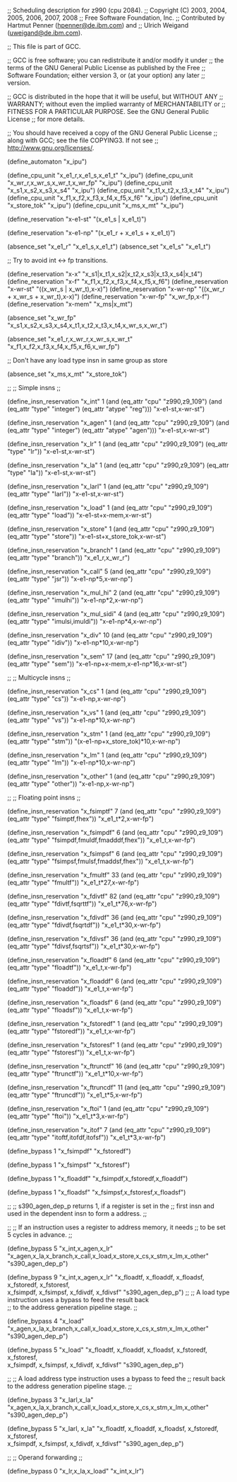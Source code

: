 ;; Scheduling description for z990 (cpu 2084).
;;   Copyright (C) 2003, 2004, 2005, 2006, 2007, 2008
;;   Free Software Foundation, Inc.
;;   Contributed by Hartmut Penner (hpenner@de.ibm.com) and
;;                  Ulrich Weigand (uweigand@de.ibm.com).

;; This file is part of GCC.

;; GCC is free software; you can redistribute it and/or modify it under
;; the terms of the GNU General Public License as published by the Free
;; Software Foundation; either version 3, or (at your option) any later
;; version.

;; GCC is distributed in the hope that it will be useful, but WITHOUT ANY
;; WARRANTY; without even the implied warranty of MERCHANTABILITY or
;; FITNESS FOR A PARTICULAR PURPOSE.  See the GNU General Public License
;; for more details.

;; You should have received a copy of the GNU General Public License
;; along with GCC; see the file COPYING3.  If not see
;; <http://www.gnu.org/licenses/>.

(define_automaton "x_ipu")

(define_cpu_unit "x_e1_r,x_e1_s,x_e1_t"  "x_ipu")
(define_cpu_unit "x_wr_r,x_wr_s,x_wr_t,x_wr_fp" "x_ipu")
(define_cpu_unit "x_s1,x_s2,x_s3,x_s4"   "x_ipu")
(define_cpu_unit "x_t1,x_t2,x_t3,x_t4"   "x_ipu")
(define_cpu_unit "x_f1,x_f2,x_f3,x_f4,x_f5,x_f6"   "x_ipu")
(define_cpu_unit "x_store_tok"   "x_ipu")
(define_cpu_unit "x_ms,x_mt"   "x_ipu")

(define_reservation "x-e1-st" "(x_e1_s | x_e1_t)")

(define_reservation "x-e1-np" "(x_e1_r + x_e1_s + x_e1_t)")

(absence_set "x_e1_r" "x_e1_s,x_e1_t")
(absence_set "x_e1_s" "x_e1_t")

;; Try to avoid int <-> fp transitions.

(define_reservation "x-x" "x_s1|x_t1,x_s2|x_t2,x_s3|x_t3,x_s4|x_t4")
(define_reservation "x-f" "x_f1,x_f2,x_f3,x_f4,x_f5,x_f6")
(define_reservation "x-wr-st" "((x_wr_s | x_wr_t),x-x)")
(define_reservation "x-wr-np" "((x_wr_r + x_wr_s + x_wr_t),x-x)")
(define_reservation "x-wr-fp" "x_wr_fp,x-f")
(define_reservation "x-mem"   "x_ms|x_mt")

(absence_set "x_wr_fp"
             "x_s1,x_s2,x_s3,x_s4,x_t1,x_t2,x_t3,x_t4,x_wr_s,x_wr_t")

(absence_set "x_e1_r,x_wr_r,x_wr_s,x_wr_t"
             "x_f1,x_f2,x_f3,x_f4,x_f5,x_f6,x_wr_fp")

;; Don't have any load type insn in same group as store

(absence_set "x_ms,x_mt" "x_store_tok")


;;
;; Simple insns
;;

(define_insn_reservation "x_int" 1
  (and (eq_attr "cpu" "z990,z9_109")
       (and (eq_attr "type" "integer")
            (eq_attr "atype" "reg")))
  "x-e1-st,x-wr-st")

(define_insn_reservation "x_agen" 1
  (and (eq_attr "cpu" "z990,z9_109")
       (and (eq_attr "type" "integer")
            (eq_attr "atype" "agen")))
  "x-e1-st,x-wr-st")

(define_insn_reservation "x_lr" 1
  (and (eq_attr "cpu" "z990,z9_109")
       (eq_attr "type" "lr"))
  "x-e1-st,x-wr-st") 

(define_insn_reservation "x_la" 1 
  (and (eq_attr "cpu" "z990,z9_109")
       (eq_attr "type" "la"))
  "x-e1-st,x-wr-st") 

(define_insn_reservation "x_larl" 1 
  (and (eq_attr "cpu" "z990,z9_109")
       (eq_attr "type" "larl"))
  "x-e1-st,x-wr-st") 

(define_insn_reservation "x_load" 1 
  (and (eq_attr "cpu" "z990,z9_109")
       (eq_attr "type" "load"))
  "x-e1-st+x-mem,x-wr-st") 

(define_insn_reservation "x_store" 1 
  (and (eq_attr "cpu" "z990,z9_109")
       (eq_attr "type" "store"))
  "x-e1-st+x_store_tok,x-wr-st") 

(define_insn_reservation "x_branch" 1 
  (and (eq_attr "cpu" "z990,z9_109")
       (eq_attr "type" "branch"))
  "x_e1_r,x_wr_r") 

(define_insn_reservation "x_call" 5 
  (and (eq_attr "cpu" "z990,z9_109")
       (eq_attr "type" "jsr"))
  "x-e1-np*5,x-wr-np")
 
(define_insn_reservation "x_mul_hi" 2
  (and (eq_attr "cpu" "z990,z9_109")
       (eq_attr "type" "imulhi"))
  "x-e1-np*2,x-wr-np")

(define_insn_reservation "x_mul_sidi" 4
  (and (eq_attr "cpu" "z990,z9_109")
       (eq_attr "type" "imulsi,imuldi"))
  "x-e1-np*4,x-wr-np")

(define_insn_reservation "x_div" 10
  (and (eq_attr "cpu" "z990,z9_109")
       (eq_attr "type" "idiv"))
  "x-e1-np*10,x-wr-np")

(define_insn_reservation "x_sem" 17 
  (and (eq_attr "cpu" "z990,z9_109")
       (eq_attr "type" "sem"))
  "x-e1-np+x-mem,x-e1-np*16,x-wr-st") 

;;
;; Multicycle insns
;;

(define_insn_reservation "x_cs" 1 
  (and (eq_attr "cpu" "z990,z9_109")
       (eq_attr "type" "cs"))
  "x-e1-np,x-wr-np") 

(define_insn_reservation "x_vs" 1 
  (and (eq_attr "cpu" "z990,z9_109")
       (eq_attr "type" "vs"))
  "x-e1-np*10,x-wr-np") 

(define_insn_reservation "x_stm" 1 
  (and (eq_attr "cpu" "z990,z9_109")
       (eq_attr "type" "stm"))
  "(x-e1-np+x_store_tok)*10,x-wr-np") 

(define_insn_reservation "x_lm" 1 
  (and (eq_attr "cpu" "z990,z9_109")
       (eq_attr "type" "lm"))
  "x-e1-np*10,x-wr-np") 

(define_insn_reservation "x_other" 1 
  (and (eq_attr "cpu" "z990,z9_109")
       (eq_attr "type" "other"))
  "x-e1-np,x-wr-np") 

;;
;; Floating point insns
;;

(define_insn_reservation "x_fsimptf" 7 
  (and (eq_attr "cpu" "z990,z9_109")
       (eq_attr "type" "fsimptf,fhex"))
  "x_e1_t*2,x-wr-fp") 

(define_insn_reservation "x_fsimpdf" 6 
  (and (eq_attr "cpu" "z990,z9_109")
       (eq_attr "type" "fsimpdf,fmuldf,fmadddf,fhex"))
  "x_e1_t,x-wr-fp") 

(define_insn_reservation "x_fsimpsf" 6 
  (and (eq_attr "cpu" "z990,z9_109")
       (eq_attr "type" "fsimpsf,fmulsf,fmaddsf,fhex"))
  "x_e1_t,x-wr-fp") 


(define_insn_reservation "x_fmultf" 33
  (and (eq_attr "cpu" "z990,z9_109")
       (eq_attr "type" "fmultf"))
  "x_e1_t*27,x-wr-fp") 


(define_insn_reservation "x_fdivtf" 82
  (and (eq_attr "cpu" "z990,z9_109")
       (eq_attr "type" "fdivtf,fsqrttf"))
  "x_e1_t*76,x-wr-fp") 

(define_insn_reservation "x_fdivdf" 36
  (and (eq_attr "cpu" "z990,z9_109")
       (eq_attr "type" "fdivdf,fsqrtdf"))
  "x_e1_t*30,x-wr-fp") 

(define_insn_reservation "x_fdivsf" 36 
  (and (eq_attr "cpu" "z990,z9_109")
       (eq_attr "type" "fdivsf,fsqrtsf"))
  "x_e1_t*30,x-wr-fp") 


(define_insn_reservation "x_floadtf" 6 
  (and (eq_attr "cpu" "z990,z9_109")
       (eq_attr "type" "floadtf"))
  "x_e1_t,x-wr-fp") 

(define_insn_reservation "x_floaddf" 6 
  (and (eq_attr "cpu" "z990,z9_109")
       (eq_attr "type" "floaddf"))
  "x_e1_t,x-wr-fp") 

(define_insn_reservation "x_floadsf" 6 
  (and (eq_attr "cpu" "z990,z9_109")
       (eq_attr "type" "floadsf"))
  "x_e1_t,x-wr-fp") 


(define_insn_reservation "x_fstoredf" 1 
  (and (eq_attr "cpu" "z990,z9_109")
       (eq_attr "type" "fstoredf"))
  "x_e1_t,x-wr-fp") 

(define_insn_reservation "x_fstoresf" 1 
  (and (eq_attr "cpu" "z990,z9_109")
       (eq_attr "type" "fstoresf"))
  "x_e1_t,x-wr-fp") 


(define_insn_reservation "x_ftrunctf" 16
  (and (eq_attr "cpu" "z990,z9_109")
       (eq_attr "type" "ftrunctf"))
  "x_e1_t*10,x-wr-fp") 

(define_insn_reservation "x_ftruncdf" 11
  (and (eq_attr "cpu" "z990,z9_109")
       (eq_attr "type" "ftruncdf"))
  "x_e1_t*5,x-wr-fp") 


(define_insn_reservation "x_ftoi" 1 
  (and (eq_attr "cpu" "z990,z9_109")
       (eq_attr "type" "ftoi"))
  "x_e1_t*3,x-wr-fp") 

(define_insn_reservation "x_itof" 7 
  (and (eq_attr "cpu" "z990,z9_109")
       (eq_attr "type" "itoftf,itofdf,itofsf"))
  "x_e1_t*3,x-wr-fp") 

(define_bypass 1 "x_fsimpdf" "x_fstoredf")

(define_bypass 1 "x_fsimpsf" "x_fstoresf")

(define_bypass 1 "x_floaddf" "x_fsimpdf,x_fstoredf,x_floaddf")
	         
(define_bypass 1 "x_floadsf" "x_fsimpsf,x_fstoresf,x_floadsf")

;;
;; s390_agen_dep_p returns 1, if a register is set in the 
;; first insn and used in the dependent insn to form a address.
;;

;;
;; If an instruction uses a register to address memory, it needs
;; to be set 5 cycles in advance.
;; 

(define_bypass 5 "x_int,x_agen,x_lr" 
                 "x_agen,x_la,x_branch,x_call,x_load,x_store,x_cs,x_stm,x_lm,x_other"
	         "s390_agen_dep_p")

(define_bypass 9 "x_int,x_agen,x_lr" 
                 "x_floadtf, x_floaddf, x_floadsf, x_fstoredf, x_fstoresf,\
		  x_fsimpdf, x_fsimpsf, x_fdivdf, x_fdivsf"
	         "s390_agen_dep_p")
;;
;; A load type instruction uses a bypass to feed the result back	
;; to the address generation pipeline stage. 
;;

(define_bypass 4 "x_load"    
                 "x_agen,x_la,x_branch,x_call,x_load,x_store,x_cs,x_stm,x_lm,x_other"
	         "s390_agen_dep_p")

(define_bypass 5 "x_load"
                 "x_floadtf, x_floaddf, x_floadsf, x_fstoredf, x_fstoresf,\
		  x_fsimpdf, x_fsimpsf, x_fdivdf, x_fdivsf"
	         "s390_agen_dep_p")

;;
;; A load address type instruction uses a bypass to feed the 
;; result back to the address generation pipeline stage. 
;;

(define_bypass 3 "x_larl,x_la" 
                 "x_agen,x_la,x_branch,x_call,x_load,x_store,x_cs,x_stm,x_lm,x_other"
	         "s390_agen_dep_p")

(define_bypass 5 "x_larl, x_la"
                 "x_floadtf, x_floaddf, x_floadsf, x_fstoredf, x_fstoresf,\
		  x_fsimpdf, x_fsimpsf, x_fdivdf, x_fdivsf"
	         "s390_agen_dep_p")

;;
;; Operand forwarding
;;

(define_bypass 0 "x_lr,x_la,x_load" "x_int,x_lr")


